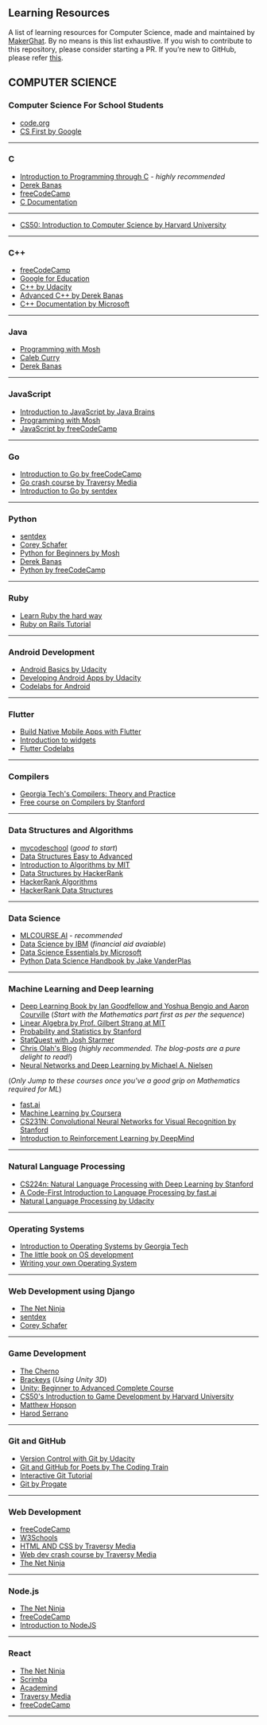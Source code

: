 ## Learning Resources 
A list of learning resources for Computer Science, made and maintained by [MakerGhat](https://makerghat.org/). By no means is this list exhaustive. If you wish to contribute to this repository, please consider starting a PR. If you’re new to GitHub, please refer [this](https://github.com/firstcontributions/first-contributions?source=post_page---------------------------).

## COMPUTER SCIENCE 

### Computer Science For School Students 
- [code.org](https://code.org/)
- [CS First by Google](https://csfirst.withgoogle.com/s/en/home)
___


### C 
- [Introduction to Programming through C](https://www.youtube.com/playlist?list=PL2_aWCzGMAwLSqGsERZGXGkA5AfMhcknE) - _highly recommended_
- [Derek Banas](https://youtu.be/8Ib7nwc33uA) 
- [freeCodeCamp](https://youtu.be/KJgsSFOSQv0) 
- [C Documentation](https://devdocs.io/c/) 

____
- [CS50: Introduction to Computer Science by Harvard University](https://online-learning.harvard.edu/course/cs50-introduction-computer-science) 

____

### C++
- [freeCodeCamp](https://youtu.be/vLnPwxZdW4Y) 
- [Google for Education](https://developers.google.com/edu/c++/) 
- [C++ by Udacity](https://www.udacity.com/course/c-for-programmers--ud210) 
- [Advanced C++ by Derek Banas](https://youtu.be/DamuE8TM3xo) 
- [C++ Documentation by Microsoft](https://docs.microsoft.com/en-us/cpp/cpp/cpp-language-reference?view=vs-2019) 
___

### Java
- [Programming with Mosh](https://youtu.be/eIrMbAQSU34) 
- [Caleb Curry](https://youtu.be/2dZiMBwX_5Q)
- [Derek Banas](https://www.youtube.com/playlist?list=PLE7E8B7F4856C9B19) 
___

### JavaScript 
- [Introduction to JavaScript by Java Brains](https://www.youtube.com/playlist?list=PLqq-6Pq4lTTYFJxC9NLJ7dSTI5Z1WWB6K)
- [Programming with Mosh](https://youtu.be/W6NZfCO5SIk) 
- [JavaScript by freeCodeCamp](https://youtu.be/PkZNo7MFNFg) 
___

### Go 
- [Introduction to Go by freeCodeCamp](https://youtu.be/YS4e4q9oBaU)
- [Go crash course by Traversy Media](https://youtu.be/SqrbIlUwR0U)
- [Introduction to Go by sentdex](https://youtu.be/G3PvTWRIhZA) 
___

### Python 
- [sentdex](https://www.youtube.com/playlist?list=PLQVvvaa0QuDeAams7fkdcwOGBpGdHpXln)
- [Corey Schafer](https://www.youtube.com/user/schafer5)
- [Python for Beginners by Mosh](https://youtu.be/_uQrJ0TkZlc) 
- [Derek Banas](https://www.youtube.com/playlist?list=PLGLfVvz_LVvTn3cK5e6LjhgGiSeVlIRwt) 
- [Python by freeCodeCamp](https://youtu.be/rfscVS0vtbw) 
___

### Ruby
- [Learn Ruby the hard way](https://learnrubythehardway.org/book/)
- [Ruby on Rails Tutorial](https://www.railstutorial.org/book) 
___

### Android Development 
- [Android Basics by Udacity](https://www.udacity.com/course/android-basics-nanodegree-by-google--nd803)
- [Developing Android Apps by Udacity](https://www.udacity.com/course/new-android-fundamentals--ud851)
- [Codelabs for Android](https://developer.android.com/courses/fundamentals-training/toc-v2) 
___

### Flutter 
- [Build Native Mobile Apps with Flutter](https://www.udacity.com/course/build-native-mobile-apps-with-flutter--ud905)
- [Introduction to widgets](https://flutter.dev/docs/development/ui/widgets-intro)
- [Flutter Codelabs](https://flutter.dev/docs/codelabs)
___

### Compilers
- [Georgia Tech's Compilers: Theory and Practice](https://www.udacity.com/course/compilers-theory-and-practice--ud168) 
- [Free course on Compilers by Stanford](https://lagunita.stanford.edu/courses/Engineering/Compilers/Fall2014/about) 
___

### Data Structures and Algorithms 
- [mycodeschool](https://www.youtube.com/user/mycodeschool) (_good to start_)  
- [Data Structures Easy to Advanced](https://youtu.be/RBSGKlAvoiM)
- [Introduction to Algorithms by MIT](https://youtu.be/HtSuA80QTyo) 
- [Data Structures by HackerRank](https://youtu.be/njTh_OwMljA) 
- [HackerRank Algorithms](https://www.hackerrank.com/domains/algorithms)
- [HackerRank Data Structures](https://www.hackerrank.com/domains/data-structures) 
___

### Data Science 
- [MLCOURSE.AI](https://mlcourse.ai/) - _recommended_
- [Data Science by IBM](https://www.coursera.org/professional-certificates/ibm-data-science) (_financial aid avaiable_)
- [Data Science Essentials by Microsoft](https://www.edx.org/course/data-science-essentials) 
- [Python Data Science Handbook by Jake VanderPlas](https://github.com/jakevdp/PythonDataScienceHandbook) 
___

### Machine Learning and Deep learning 
- [Deep Learning Book by Ian Goodfellow and Yoshua Bengio and Aaron Courville](https://www.deeplearningbook.org/) (_Start with the Mathematics part first as per the sequence_) 
- [Linear Algebra by Prof. Gilbert Strang at MIT](https://www.youtube.com/playlist?list=PLE7DDD91010BC51F8) 
- [Probability and Statistics by Stanford](https://online.stanford.edu/courses/gse-yprobstat-probability-and-statistics)
- [StatQuest with Josh Starmer](https://www.youtube.com/user/joshstarmer) 
- [Chris Olah's Blog](https://colah.github.io/) (_highly recommended. The blog-posts are a pure delight to read!_) 
- [Neural Networks and Deep Learning by Michael A. Nielsen](http://neuralnetworksanddeeplearning.com/) 



(_Only Jump to these courses once you've a good grip on Mathematics required for ML_) 
- [fast.ai](https://www.fast.ai/) 
- [Machine Learning by Coursera](https://www.coursera.org/learn/machine-learning) 
- [CS231N: Convolutional Neural Networks for Visual Recognition by Stanford](https://www.youtube.com/playlist?list=PLzUTmXVwsnXod6WNdg57Yc3zFx_f-RYsq)
- [Introduction to Reinforcement Learning by DeepMind](https://youtu.be/2pWv7GOvuf0) 
___

### Natural Language Processing 
- [CS224n: Natural Language Processing with Deep Learning by Stanford](http://web.stanford.edu/class/cs224n/) 
- [A Code-First Introduction to Language Processing by fast.ai](https://www.fast.ai/2019/07/08/fastai-nlp/) 
- [Natural Language Processing by Udacity](https://www.udacity.com/course/natural-language-processing-nanodegree--nd892) 
___

### Operating Systems 
- [Introduction to Operating Systems by Georgia Tech](https://www.udacity.com/course/introduction-to-operating-systems--ud923)
- [The little book on OS development](https://littleosbook.github.io/)
- [Writing your own Operating System](https://www.youtube.com/playlist?list=PLHh55M_Kq4OApWScZyPl5HhgsTJS9MZ6M)
___

### Web Development using Django 
- [The Net Ninja](https://www.youtube.com/playlist?list=PL4cUxeGkcC9ib4HsrXEYpQnTOTZE1x0uc) 
- [sentdex](https://youtu.be/yD0_1DPmfKM) 
- [Corey Schafer](https://youtu.be/UmljXZIypDc) 
___

### Game Development 
- [The Cherno](https://www.youtube.com/user/TheChernoProject/videos)
- [Brackeys](https://www.youtube.com/playlist?list=PLPV2KyIb3jR5QFsefuO2RlAgWEz6EvVi6) (_Using Unity 3D_) 
- [Unity: Beginner to Advanced Complete Course](https://www.udemy.com/course/unity-master-video-game-development-the-complete-course/)
- [CS50's Introduction to Game Development by Harvard University](https://www.edx.org/course/cs50s-introduction-to-game-development)
- [Matthew Hopson](https://www.youtube.com/channel/UCeQhZOvNKSBRU0Mdg7V44wA/videos)
- [Harod Serrano](https://www.haroldserrano.com/) 
___

### Git and GitHub
- [Version Control with Git by Udacity](https://www.udacity.com/course/version-control-with-git--ud123)
- [Git and GitHub for Poets by The Coding Train](https://www.youtube.com/playlist?list=PLRqwX-V7Uu6ZF9C0YMKuns9sLDzK6zoiV) 
- [Interactive Git Tutorial](https://www.katacoda.com/courses/git) 
- [Git by Progate](https://progate.com/languages/git) 
___

### Web Development 
- [freeCodeCamp](https://www.freecodecamp.org/learn)
- [W3Schools](https://www.w3schools.com/) 
- [HTML AND CSS by Traversy Media](https://youtu.be/UB1O30fR-EE) 
- [Web dev crash course by Traversy Media](https://youtu.be/UB1O30fR-EE)
- [The Net Ninja](https://www.youtube.com/channel/UCW5YeuERMmlnqo4oq8vwUpg) 
___

### Node.js 
- [The Net Ninja](https://www.youtube.com/playlist?list=PL4cUxeGkcC9gcy9lrvMJ75z9maRw4byYp) 
- [freeCodeCamp](https://youtu.be/RLtyhwFtXQA) 
- [Introduction to NodeJS](https://www.edx.org/course/introduction-to-nodejs) 
___

### React 
- [The Net Ninja](https://www.youtube.com/playlist?list=PL4cUxeGkcC9ij8CfkAY2RAGb-tmkNwQHG) 
- [Scrimba](https://scrimba.com/g/glearnreact) 
- [Academind](https://youtu.be/pgAvVxowaYU)
- [Traversy Media](https://youtu.be/sBws8MSXN7A) 
- [freeCodeCamp](https://youtu.be/DLX62G4lc44) 
___



